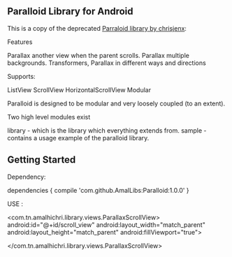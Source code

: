 ## Paralloid Library for Android ##

This is a copy of the deprecated [Parraloid library by chrisjenx](https://github.com/chrisjenx/Paralloid):

Features

Parallax another view when the parent scrolls.
Parallax multiple backgrounds.
Transformers, Parallax in different ways and directions

Supports:

ListView
ScrollView
HorizontalScrollView
Modular

Paralloid is designed to be modular and very loosely coupled (to an extent).

Two high level modules exist

library - which is the library which everything extends from.
sample - contains a usage example of the paralloid library.

## Getting Started

Dependency:

dependencies {
    compile 'com.github.AmalLibs:Paralloid:1.0.0'
}


USE :

<FrameLayout
		android:id="@+id/top_content"
           	android:layout_width="match_parent"
           	android:layout_height="192dp"/>
<com.tn.amalhichri.library.views.ParallaxScrollView>
        android:id="@+id/scroll_view"
        android:layout_width="match_parent"
        android:layout_height="match_parent"
        android:fillViewport="true">
    <LinearLayout
    	android:id="@+id/scroll_content"
            android:layout_width="match_parent"
            android:layout_height="wrap_content"
            android:orientation="vertical"
            android:paddingTop="192dp"/>

</com.tn.amalhichri.library.views.ParallaxScrollView>
</FrameLayout>
